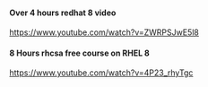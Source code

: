 #### Over 4 hours redhat 8 video
https://www.youtube.com/watch?v=ZWRPSJwE5l8

#### 8 Hours rhcsa free course on RHEL 8
https://www.youtube.com/watch?v=4P23_rhyTgc

